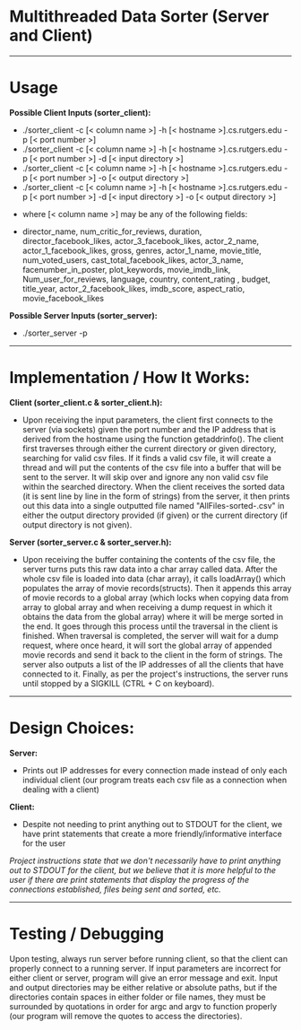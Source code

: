 # Multithreaded Data Sorter (Server and Client)

______________

# Usage

**Possible Client Inputs (sorter_client):**
- ./sorter_client -c [< column name >] -h [< hostname >].cs.rutgers.edu -p [< port number >]
- ./sorter_client -c [< column name >] -h [< hostname >].cs.rutgers.edu -p [< port number >] -d [< input directory >] 
- ./sorter_client -c [< column name >] -h [< hostname >].cs.rutgers.edu -p [< port number >] -o [< output directory >]
- ./sorter_client -c [< column name >] -h [< hostname >].cs.rutgers.edu -p [< port number >] -d [< input directory >]  -o [< output directory >]

* where [< column name >] may be any of the following fields:
- director_name, num_critic_for_reviews, duration, director_facebook_likes, actor_3_facebook_likes, actor_2_name, actor_1_facebook_likes, gross, genres, actor_1_name, movie_title, num_voted_users, cast_total_facebook_likes, actor_3_name, facenumber_in_poster, plot_keywords, movie_imdb_link, Num_user_for_reviews, language, country, content_rating , budget, title_year, actor_2_facebook_likes, imdb_score, aspect_ratio, movie_facebook_likes


**Possible Server Inputs (sorter_server):**
- ./sorter_server -p <port number>

______________

# Implementation / How It Works:

**Client (sorter_client.c & sorter_client.h):**
- Upon receiving the input parameters, the client first connects to the server (via sockets) given the port number and the IP address that is derived from the hostname using the function getaddrinfo(). The client first traverses through either the current directory or given directory, searching for valid csv files. If it finds a valid csv file, it will create a thread and will put the contents of the csv file into a buffer that will be sent to the server. It will skip over and ignore any non valid csv file within the searched directory. When the client receives the sorted data (it is sent line by line in the form of strings) from the server, it then prints out this data into a single outputted file named "AllFiles-sorted-<fieldname>.csv" in either the output directory provided (if given) or the current directory (if output directory is not given).

**Server (sorter_server.c & sorter_server.h):**
- Upon receiving the buffer containing the contents of the csv file, the server turns puts this raw data into a char array called data.  After the whole csv file is loaded into data (char array), it calls loadArray() which populates the array of movie records(structs). Then it appends this array of movie records to a global array (which locks when copying data from array to global array and when receiving a dump request in which it obtains the data from the global array) where it will be merge sorted in the end. It goes through this process until the traversal in the client is finished. When traversal is completed, the server will wait for a dump request, where once heard, it will sort the global array of appended movie records and send it back to the client in the form of strings. The server also outputs a list of the IP addresses of all the clients that have connected to it. Finally, as per the project's instructions, the server runs until stopped by a SIGKILL (CTRL + C on keyboard).

______________

# Design Choices:

**Server:**
- Prints out IP addresses for every connection made instead of only each individual client (our program treats each csv file as a connection when dealing with a client)

**Client:**
- Despite not needing to print anything out to STDOUT for the client, we have print statements that create a more friendly/informative interface for the user

*Project instructions state that we don't necessarily have to print anything out to STDOUT for the client, but we believe that it is more helpful to the user if there are print statements that display the progress of the connections established, files being sent and sorted, etc.*

___________________________

# Testing / Debugging

Upon testing, always run server before running client, so that the client can properly connect to a running server. If input parameters are incorrect for either client or server, program will give an error message and exit. Input and output directories may be either relative or absolute paths, but if the directories contain spaces in either folder or file names, they must be surrounded by quotations in order for argc and argv to function properly (our program will remove the quotes to access the directories).
